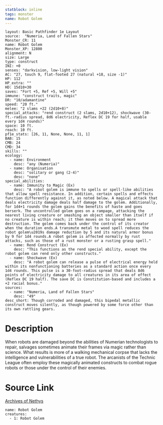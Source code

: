 ```yaml
---
statblock: inline
tags: monster
name: Robot Golem
---
```

```statblock
layout: Basic Pathfinder 1e Layout
source:  "Numeria, Land of Fallen Stars"
Monster_CR: 11
name: Robot Golem
Monster_XP: 12800
alignment: N
size: Large
type: construct
INI: +0
senses: "darkvision, low-light vision"
AC: "27, touch 9, flat-footed 27 (natural +18, size -1)"
HP: 112
HP_extra: ""
HD: 15d10+30
saves: "Fort +5, Ref +5, Will +5"
immune: "construct traits, magic"
DR: "10/adamantine"
speed: "20 ft."
melee: "2 slams +22 (2d10+8)"
special_attacks: "rend construct (2 slams, 2d10+12), shockwave (30-ft.-radius spread, 8d6 electricity, Reflex DC 19 for half, usable every 1d4 rounds)"
space: 10 ft.
reach: 10 ft.
pf1e_stats: [26, 11, None, None, 11, 1]
BAB: 15
CMB: 24
CMD: 34
skills: ""
ecology:
  - name: Environment
    desc: "any (Numeria)"
  - name: Organisation
    desc: "solitary or gang (2-4)"
    desc: "none"
special_abilities:
  - name: Immunity to Magic (Ex)
    desc: "A robot golem is immune to spells or spell-like abilities that allow spell resistance. In addition, certain spells and effects function differently against it, as noted below. A magical attack that deals electricity damage deals half damage to the golem. Additionally, for 1d4+1 rounds the golem gains the benefits of haste and goes berserk. The uncontrolled golem goes on a rampage, attacking the nearest living creature or smashing an object smaller than itself if no creature is within reach; it then moves on to spread more destruction. The golem comes back under the control of its creator when the duration ends.A transmute metal to wood spell reduces the robot golem\u2019s damage reduction by 5 and its natural armor bonus by 9 for 1d4 rounds.A robot golem is affected normally by rust attacks, such as those of a rust monster or a rusting grasp spell."
  - name: Rend Construct (Ex)
    desc: "This functions as the rend special ability, except the robot golem can rend only other constructs."
  - name: Shockwave (Ex)
    desc: "A robot golem can release a pulse of electrical energy held within its nonfunctioning batteries as a standard action once every 1d4 rounds. This pulse is a 30-foot-radius spread that deals 8d6 points of electricity damage to all creatures in its area of effect (Reflex DC 19 half). The save DC is Constitution-based and includes a +2 racial bonus."
sources:
  - name: "Numeria, Land of Fallen Stars"
    desc: "49"
desc_short: Though corroded and damaged, this bipedal metallic construct moves silently, as though powered by some force other than its own rattling gears.
```
# Description
When robots are damaged beyond the abilities of Numerian technologists to repair, salvages sometimes animate their frames via magic rather than science. What results is more of a walking mechanical corpse that lacks the intelligence and vulnerabilities of a true robot. The arcanists of the Technic League often employ these magically animated constructs to combat rogue robots or those under the control of their enemies.
# Source Link
[Archives of Nethys](https://aonprd.com/MonsterDisplay.aspx?ItemName=Robot%20Golem)
```encounter-table
name: Robot Golem
creatures:
  - 1: Robot Golem
```
